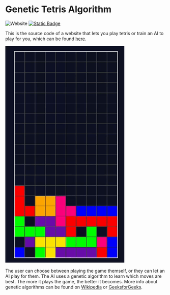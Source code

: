 # Genetic Tetris Algorithm

![Website](https://img.shields.io/website?url=https%3A%2F%2Fmatissecallewaert.github.io%2Fai-tetris) [![Static Badge](https://img.shields.io/badge/Tetris_AI-E03FD8)](https://matissecallewaert.github.io/ai-tetris/)

This is the source code of a website that lets you play tetris or train an AI to play for you, which can be found [here](https://matissecallewaert.github.io/ai-tetris/).

![tetris](assets/images/tetris.gif)

The user can choose between playing the game themself, or they can let an AI play for them. The AI uses a genetic algorithm to learn which moves are best. The more it plays the game, the better it becomes. More info about genetic algorithms can be found on [Wikipedia](https://en.wikipedia.org/wiki/Genetic_algorithm) or [GeeksforGeeks](https://www.geeksforgeeks.org/genetic-algorithms/).
